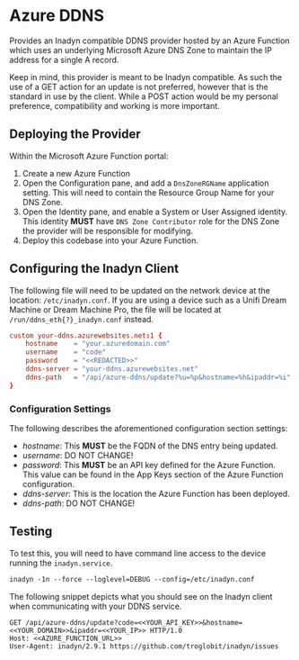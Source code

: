 # Azure DDNS
Provides an Inadyn compatible DDNS provider hosted by an Azure Function which uses an underlying Microsoft Azure DNS Zone to maintain the IP address for a single A record.

Keep in mind, this provider is meant to be Inadyn compatible. As such the use of a GET action for an update is not preferred, however that is the standard in use by the client. While a POST action would be my personal preference, compatibility and working is more important.

## Deploying the Provider
Within the Microsoft Azure Function portal:
1. Create a new Azure Function
2. Open the Configuration pane, and add a `DnsZoneRGName` application setting. This will need to contain the Resource Group Name for your DNS Zone.
3. Open the Identity pane, and enable a System or User Assigned identity. This identity __MUST__ have `DNS Zone Contributor` role for the DNS Zone the provider will be responsible for modifying.
4. Deploy this codebase into your Azure Function.

## Configuring the Inadyn Client
The following file will need to be updated on the network device at the location: `/etc/inadyn.conf`. If you are using a device such as a Unifi Dream Machine or Dream Machine Pro, the file will be located at `/run/ddns_eth{?}_inadyn.conf` instead.

```conf
custom your-ddns.azurewebsites.net:1 {
    hostname    = "your.azuredomain.com"
    username    = "code"
    password    = "<<REDACTED>>"
    ddns-server = "your-ddns.azurewebsites.net"
    ddns-path   = "/api/azure-ddns/update?%u=%p&hostname=%h&ipaddr=%i"
}
```

### Configuration Settings
The following describes the aforementioned configuration section settings:

- _hostname_: This __MUST__ be the FQDN of the DNS entry being updated.
- _username_: DO NOT CHANGE!
- _password_: This __MUST__ be an API key defined for the Azure Function. This value can be found in the App Keys section of the Azure Function configuration.
- _ddns-server_: This is the location the Azure Function has been deployed.
- _ddns-path_: DO NOT CHANGE!

## Testing
To test this, you will need to have command line access to the device running the `inadyn.service`.
```txt
inadyn -1n --force --loglevel=DEBUG --config=/etc/inadyn.conf
```

The following snippet depicts what you should see on the Inadyn client when communicating with your DDNS service.
```
GET /api/azure-ddns/update?code=<<YOUR_API_KEY>>&hostname=<<YOUR_DOMAIN>>&ipaddr=<<YOUR_IP>> HTTP/1.0
Host: <<AZURE_FUNCTION_URL>>
User-Agent: inadyn/2.9.1 https://github.com/troglobit/inadyn/issues
```
